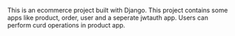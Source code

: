 This is an ecommerce project built with Django. This project contains some apps like product, order, user and a seperate jwtauth app. Users can perform curd operations in product app. 


 
